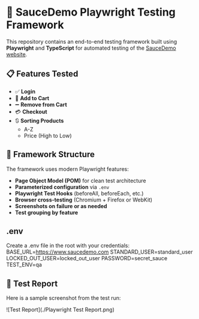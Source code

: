 # 🧪 SauceDemo Playwright Testing Framework

This repository contains an end-to-end testing framework built using **Playwright** and **TypeScript** for automated testing of the [SauceDemo website](https://www.saucedemo.com/).

## 📋 Features Tested

- ✅ **Login**
- 🛒 **Add to Cart**
- ➖ **Remove from Cart**
- 💳 **Checkout**
- 🔃 **Sorting Products**
  - A-Z
  - Price (High to Low)

## 🧱 Framework Structure

The framework uses modern Playwright features:
- **Page Object Model (POM)** for clean test architecture
- **Parameterized configuration** via `.env`
- **Playwright Test Hooks** (beforeAll, beforeEach, etc.)
- **Browser cross-testing** (Chromium + Firefox or WebKit)
- **Screenshots on failure or as needed**
- **Test grouping by feature**

## .env
Create a .env file in the root with your credentials:
BASE_URL=https://www.saucedemo.com
STANDARD_USER=standard_user
LOCKED_OUT_USER=locked_out_user
PASSWORD=secret_sauce
TEST_ENV=qa

## 🧪 Test Report

Here is a sample screenshot from the test run:

![Test Report](./Playwright Test Report.png)
